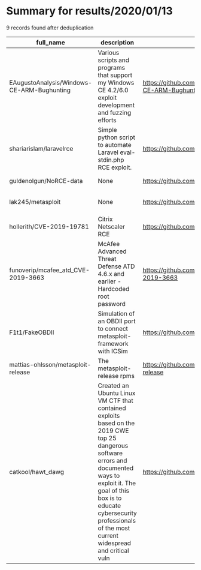 
# Summary for results/2020/01/13
    
9 records found after deduplication

| full_name | description | html_url | matched_list | matched_count | pushed_at | size | stargazers_count | language | forks_count | vul_ids |
|--------------------------------------------|------------------------------------------------------------------------------------------------------------------------------------------------------------------------------------------------------------------------------------------------------------------|---------------------------------------------------------------|----------------------------------|-----------------|---------------------------|--------|--------------------|------------|---------------|--------------------|
| EAugustoAnalysis/Windows-CE-ARM-Bughunting | Various scripts and programs that support my Windows CE 4.2/6.0 exploit development and fuzzing efforts | https://github.com/EAugustoAnalysis/Windows-CE-ARM-Bughunting | ['exploit'] | 1 | 2020-01-13 00:23:38+00:00 | 55 | 1 | C++ | 1 | [] |
| shariarislam/laravelrce | Simple python script to automate Laravel eval-stdin.php RCE exploit. | https://github.com/shariarislam/laravelrce | ['exploit', 'rce'] | 2 | 2020-01-13 05:07:50+00:00 | 14925 | 0 | CSS | 0 | [] |
| guldenolgun/NoRCE-data | None | https://github.com/guldenolgun/NoRCE-data | ['rce'] | 1 | 2020-01-13 16:40:51+00:00 | 34943 | 0 | | 0 | [] |
| lak245/metasploit | None | https://github.com/lak245/metasploit | ['metasploit module OR payload'] | 1 | 2020-01-13 01:38:48+00:00 | 1 | 0 | Shell | 0 | [] |
| hollerith/CVE-2019-19781 | Citrix Netscaler RCE | https://github.com/hollerith/CVE-2019-19781 | ['cve-2', 'rce'] | 2 | 2020-01-13 02:29:04+00:00 | 5 | 0 | Python | 1 | ['CVE-2019-19781'] |
| funoverip/mcafee_atd_CVE-2019-3663 | McAfee Advanced Threat Defense ATD 4.6.x and earlier - Hardcoded root password | https://github.com/funoverip/mcafee_atd_CVE-2019-3663 | ['cve-2'] | 1 | 2020-01-13 08:57:01+00:00 | 2 | 1 | | 0 | ['CVE-2019-3663'] |
| F1t1/FakeOBDII | Simulation of an OBDII port to connect metasploit-framework with ICSim | https://github.com/F1t1/FakeOBDII | ['metasploit module OR payload'] | 1 | 2020-01-13 20:57:35+00:00 | 409 | 0 | Python | 0 | [] |
| mattias-ohlsson/metasploit-release | The metasploit-release rpms | https://github.com/mattias-ohlsson/metasploit-release | ['metasploit module OR payload'] | 1 | 2020-01-13 19:14:53+00:00 | 3 | 0 | | 0 | [] |
| catkool/hawt_dawg | Created an Ubuntu Linux VM CTF that contained exploits based on the 2019 CWE top 25 dangerous software errors and documented ways to exploit it. The goal of this box is to educate cybersecurity professionals of the most current widespread and critical vuln | https://github.com/catkool/hawt_dawg | ['exploit'] | 1 | 2020-01-13 21:17:32+00:00 | 3 | 0 | | 0 | [] |
